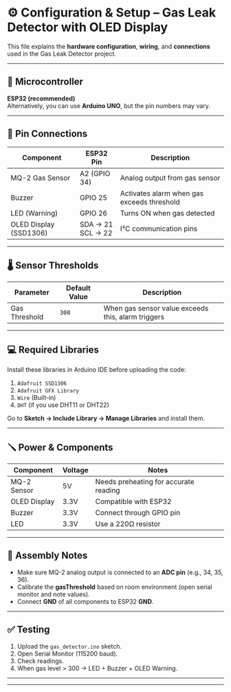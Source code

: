 # ⚙️ Configuration & Setup – Gas Leak Detector with OLED Display

This file explains the **hardware configuration**, **wiring**, and **connections** used in the Gas Leak Detector project.

---

## 🧠 Microcontroller
**ESP32 (recommended)**  
Alternatively, you can use **Arduino UNO**, but the pin numbers may vary.

---

## 🔌 Pin Connections

| Component        | ESP32 Pin | Description |
|------------------|------------|--------------|
| MQ-2 Gas Sensor  | A2 (GPIO 34) | Analog output from gas sensor |
| Buzzer           | GPIO 25     | Activates alarm when gas exceeds threshold |
| LED (Warning)    | GPIO 26     | Turns ON when gas detected |
| OLED Display (SSD1306) | SDA → 21 <br> SCL → 22 | I²C communication pins |

---

## 🌡️ Sensor Thresholds
| Parameter | Default Value | Description |
|------------|----------------|-------------|
| Gas Threshold | `300` | When gas sensor value exceeds this, alarm triggers |

---

## 💻 Required Libraries
Install these libraries in Arduino IDE before uploading the code:
1. `Adafruit SSD1306`
2. `Adafruit GFX Library`
3. `Wire` (Built-in)
4. `DHT` (if you use DHT11 or DHT22)

Go to **Sketch → Include Library → Manage Libraries** and install them.

---

## 🪛 Power & Components
| Component | Voltage | Notes |
|------------|----------|-------|
| MQ-2 Sensor | 5V | Needs preheating for accurate reading |
| OLED Display | 3.3V | Compatible with ESP32 |
| Buzzer | 3.3V | Connect through GPIO pin |
| LED | 3.3V | Use a 220Ω resistor |

---

## 🔧 Assembly Notes
- Make sure MQ-2 analog output is connected to an **ADC pin** (e.g., 34, 35, 36).  
- Calibrate the **gasThreshold** based on room environment (open serial monitor and note values).  
- Connect **GND** of all components to ESP32 **GND**.

---

## ✅ Testing
1. Upload the `gas_detector.ino` sketch.  
2. Open Serial Monitor (115200 baud).  
3. Check readings.  
4. When gas level > 300 → LED + Buzzer + OLED Warning.

---
****
